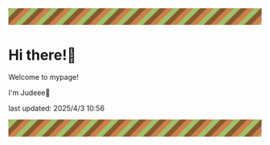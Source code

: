 <!-- Header image -->
<img src="./pokemon/pokemon_34.png" width="1000">

# Hi there!👋

Welcome to mypage!

I'm Judeee🐷

last updated: 2025/4/3 10:56

<!-- Footer image -->
<img src="./pokemon/pokemon_34.png" width="1000">
